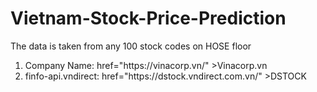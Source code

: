 # Vietnam-Stock-Price-Prediction
The data is taken from any 100 stock codes on HOSE floor
<ol>
<li>Company Name: <a> href="https://vinacorp.vn/" >Vinacorp.vn</a></li>
<li>finfo-api.vndirect: <a> href="https://dstock.vndirect.com.vn/" >DSTOCK</a></li>
</ol>
